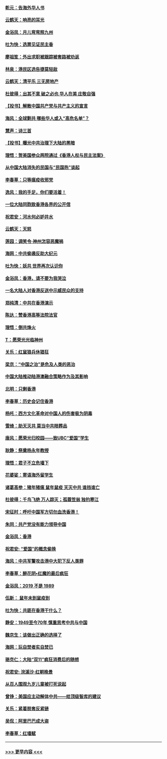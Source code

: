 #### [乾元：告海外华人书](../pages/nsc993/n11684044.md?t=11272055) 
#### [云鹤天：响亮的耳光](../pages/nsc993/n11684254.md?t=11272055) 
#### [金浴凤：月儿弯弯照九州](../pages/nsc993/n11684231.md?t=11272055) 
#### [吐为快：选票见证民主香](../pages/nsc993/n11684206.md?t=11272055) 
#### [廖祖笙：外出求职被跟踪被套路被劝返](../pages/nsc993/n11683874.md?t=11272055) 
#### [林泉：港民区选告捷莫轻敌](../pages/nsc993/n11683930.md?t=11272055) 
#### [云鹤天：清平乐 三无房地产](../pages/nsc993/n11681521.md?t=11272055) 
#### [杜彼得：出其不意 破之必也 华人在美 庄敬自强](../pages/nsc993/n11679554.md?t=11272055) 
#### [【投书】解散中国共产党与共产主义的宣言](../pages/nsc993/n11679177.md?t=11272055) 
#### [海风：全球剿共 哪些华人或入“高危名单”？](../pages/nsc993/n11678617.md?t=11272055) 
#### [慧声：诗三首](../pages/nsc993/n11678848.md?t=11272055) 
#### [【投书】曝光中共治理下大陆的黑暗](../pages/nsc993/n11678674.md?t=11272055) 
#### [理悟：贺美国参众两院通过《香港人权与民主法案》](../pages/nsc993/n11678104.md?t=11272055) 
#### [从中国大陆消失的民国与“民国热”谈起](../pages/nsc993/n11678075.md?t=11272055) 
#### [李春草：只等瘟疫收邪党](../pages/nsc993/n11677308.md?t=11272055) 
#### [逸风：我的手足，你们要活着！](../pages/nsc993/n11676352.md?t=11272055) 
#### [一位大陆同胞致香港各界的公开信](../pages/nsc993/n11675761.md?t=11272055) 
#### [祝君安：河水何必妒井水](../pages/nsc993/n11675746.md?t=11272055) 
#### [云鹤天：天怒](../pages/nsc993/n11675718.md?t=11272055) 
#### [莲园：调笑令‧神州怎容恶魔祸](../pages/nsc993/n11675648.md?t=11272055) 
#### [海网：中共偷袭反助大纪元](../pages/nsc993/n11673515.md?t=11272055) 
#### [吐为快：妖共 世界再次认识你](../pages/nsc993/n11673506.md?t=11272055) 
#### [金浴凤：香港，请不要为我哭泣](../pages/nsc993/n11673248.md?t=11272055) 
#### [一名大陆人对香港反送中示威民众的支持](../pages/nsc993/n11672615.md?t=11272055) 
#### [郑纯清：中共在香港演示](../pages/nsc993/n11670539.md?t=11272055) 
#### [陈达：赞香港高等法院法官](../pages/nsc993/n11669542.md?t=11272055) 
#### [理悟：倒共烽火](../pages/nsc993/n11668844.md?t=11272055) 
#### [T：愿荣光光临神州](../pages/nsc993/n11668421.md?t=11272055) 
#### [关乐：红鼠狼兵休猖狂](../pages/nsc993/n11668378.md?t=11272055) 
#### [梁京：“中国之治”是危及人类的恶治](../pages/nsc993/n11668328.md?t=11272055) 
#### [中国大陆推动陆港澳融合策略作为及其影响](../pages/nsc993/n11668157.md?t=11272055) 
#### [北明：只剩香港](../pages/nsc993/n11668002.md?t=11272055) 
#### [李春草：历史会记住香港](../pages/nsc993/n11667927.md?t=11272055) 
#### [杨吒：西方文化革命对中国人的伤害极为阴毒](../pages/nsc993/n11664521.md?t=11272055) 
#### [雪绮：助天灭共 莫当中共陪葬品](../pages/nsc993/n11662650.md?t=11272055) 
#### [唐风：愿荣光归校园——致UBC“爱国”学生](../pages/nsc993/n11662194.md?t=11272055) 
#### [耿静：祭奠杨永年教授](../pages/nsc993/n11662514.md?t=11272055) 
#### [理悟：君子不立危墙下](../pages/nsc993/n11662172.md?t=11272055) 
#### [花婆娑：寄语海外留学生](../pages/nsc993/n11662121.md?t=11272055) 
#### [诸葛高参：猪年猪瘟 鼠年鼠疫 天灭中共 谁挡谁亡](../pages/nsc993/n11661980.md?t=11272055) 
#### [杜彼得：千鸟飞绝 万人踪灭；孤蓑笠翁 独钓寒江](../pages/nsc993/n11661170.md?t=11272055) 
#### [宋征时：呼吁中国军方切勿血洗香港！](../pages/nsc993/n11415318.md?t=11272055) 
#### [朱同：共产党没有能力领导中国](../pages/nsc993/n11660421.md?t=11272055) 
#### [金浴凤：香港](../pages/nsc993/n11660419.md?t=11272055) 
#### [祝君安: “爱国”的概念偷换](../pages/nsc993/n11659706.md?t=11272055) 
#### [海风：中共军警攻击港中大犯下反人类罪](../pages/nsc993/n11659632.md?t=11272055) 
#### [李春草：醉花阴•红魔的最后疯狂](../pages/nsc993/n11659287.md?t=11272055) 
#### [金浴凤：2019 不是 1989](../pages/nsc993/n11657663.md?t=11272055) 
#### [伍新： 鼠年未到鼠疫到](../pages/nsc993/n11655098.md?t=11272055) 
#### [吐为快：共匪在香港干什么？](../pages/nsc993/n11654891.md?t=11272055) 
#### [静安：1949至今70年 慎重思考中共与中国](../pages/nsc993/n11651244.md?t=11272055) 
#### [魏京生：该做出正确的选择了](../pages/nsc993/n11653084.md?t=11272055) 
#### [海网：玩自焚者实自焚已](../pages/nsc993/n11652423.md?t=11272055) 
#### [骆克仁：大陆“双11”疯狂消费后的随想](../pages/nsc993/n11652305.md?t=11272055) 
#### [祝君安: 浣溪沙·红朝晚景](../pages/nsc993/n11652258.md?t=11272055) 
#### [从百人围观九岁儿童被打死说起](../pages/nsc993/n11651030.md?t=11272055) 
#### [曾铮：美国应主动解体中共——给顶级智库的建议](../pages/nsc993/n11649888.md?t=11272055) 
#### [关乐：紧着脱套反紧链](../pages/nsc993/n11649069.md?t=11272055) 
#### [吴侃：阿里巴巴成大盗](../pages/nsc993/n11645523.md?t=11272055) 
#### [李春草：红墙赋](../pages/nsc993/n11646389.md?t=11272055) 

----
#### [ >>> 更早内容 <<< ](../indexes/nsc993-earlier.md)
